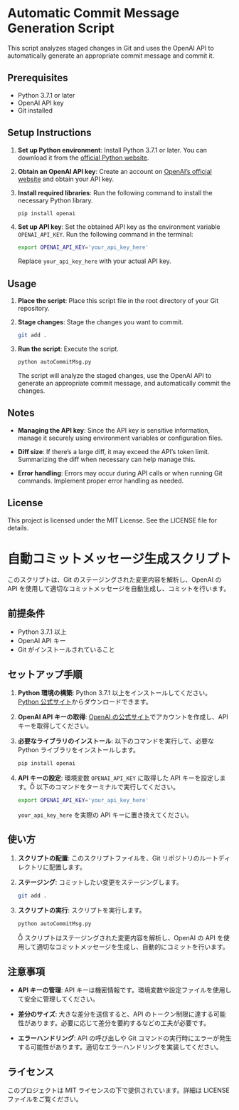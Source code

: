 # Automatic Commit Message Generation Script

This script analyzes staged changes in Git and uses the OpenAI API to automatically generate an appropriate commit message and commit it.

## Prerequisites

- Python 3.7.1 or later
- OpenAI API key
- Git installed

## Setup Instructions

1. **Set up Python environment**: Install Python 3.7.1 or later. You can download it from the [official Python website](https://www.python.org/downloads/).

2. **Obtain an OpenAI API key**: Create an account on [OpenAI’s official website](https://openai.com/) and obtain your API key.

3. **Install required libraries**: Run the following command to install the necessary Python library.

   ```bash
   pip install openai
   ```

4. **Set up API key**: Set the obtained API key as the environment variable `OPENAI_API_KEY`. Run the following command in the terminal:

   ```bash
   export OPENAI_API_KEY='your_api_key_here'
   ```

   Replace `your_api_key_here` with your actual API key.

## Usage

1. **Place the script**: Place this script file in the root directory of your Git repository.

2. **Stage changes**: Stage the changes you want to commit.

   ```bash
   git add .
   ```

3. **Run the script**: Execute the script.

   ```bash
   python autoCommitMsg.py
   ```

   The script will analyze the staged changes, use the OpenAI API to generate an appropriate commit message, and automatically commit the changes.

## Notes

- **Managing the API key**: Since the API key is sensitive information, manage it securely using environment variables or configuration files.

- **Diff size**: If there’s a large diff, it may exceed the API’s token limit. Summarizing the diff when necessary can help manage this.

- **Error handling**: Errors may occur during API calls or when running Git commands. Implement proper error handling as needed.

## License

This project is licensed under the MIT License. See the LICENSE file for details.

# 自動コミットメッセージ生成スクリプト

このスクリプトは、Git のステージングされた変更内容を解析し、OpenAI の API を使用して適切なコミットメッセージを自動生成し、コミットを行います。

## 前提条件

- Python 3.7.1 以上
- OpenAI API キー
- Git がインストールされていること

## セットアップ手順

1. **Python 環境の構築**: Python 3.7.1 以上をインストールしてください。[Python 公式サイト](https://www.python.org/downloads/)からダウンロードできます。

2. **OpenAI API キーの取得**: [OpenAI の公式サイト](https://openai.com/)でアカウントを作成し、API キーを取得してください。

3. **必要なライブラリのインストール**: 以下のコマンドを実行して、必要な Python ライブラリをインストールします。

   ```bash
   pip install openai
   ```

4. **API キーの設定**: 環境変数 `OPENAI_API_KEY` に取得した API キーを設定します。 以下のコマンドをターミナルで実行してください。

   ```bash
   export OPENAI_API_KEY='your_api_key_here'
   ```

   `your_api_key_here` を実際の API キーに置き換えてください。

## 使い方

1. **スクリプトの配置**: このスクリプトファイルを、Git リポジトリのルートディレクトリに配置します。

2. **ステージング**: コミットしたい変更をステージングします。

   ```bash
   git add .
   ```

3. **スクリプトの実行**: スクリプトを実行します。

   ```bash
   python autoCommitMsg.py
   ```

    スクリプトはステージングされた変更内容を解析し、OpenAI の API を使用して適切なコミットメッセージを生成し、自動的にコミットを行います。

## 注意事項

- **API キーの管理**: API キーは機密情報です。環境変数や設定ファイルを使用して安全に管理してください。

- **差分のサイズ**: 大きな差分を送信すると、API のトークン制限に達する可能性があります。必要に応じて差分を要約するなどの工夫が必要です。

- **エラーハンドリング**: API の呼び出しや Git コマンドの実行時にエラーが発生する可能性があります。適切なエラーハンドリングを実装してください。

## ライセンス

このプロジェクトは MIT ライセンスの下で提供されています。詳細は LICENSE ファイルをご覧ください。
